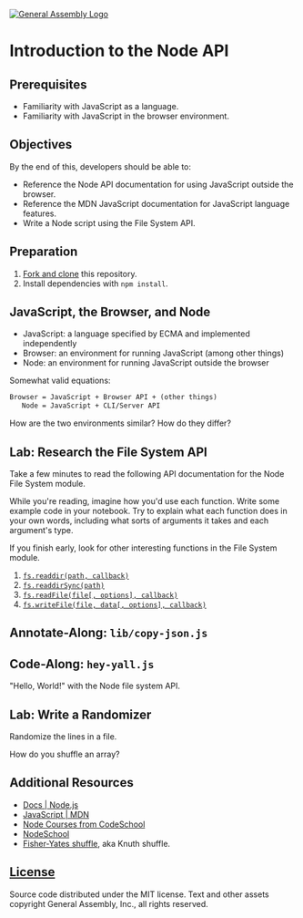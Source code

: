 [![General Assembly Logo](https://camo.githubusercontent.com/1a91b05b8f4d44b5bbfb83abac2b0996d8e26c92/687474703a2f2f692e696d6775722e636f6d2f6b6538555354712e706e67)](https://generalassemb.ly/education/web-development-immersive)

# Introduction to the Node API

## Prerequisites

-   Familiarity with JavaScript as a language.
-   Familiarity with JavaScript in the browser environment.

## Objectives

By the end of this, developers should be able to:

-   Reference the Node API documentation for using JavaScript outside the
    browser.
-   Reference the MDN JavaScript documentation for JavaScript language features.
-   Write a Node script using the File System API.

## Preparation

1.  [Fork and clone](https://github.com/ga-wdi-boston/meta/wiki/ForkAndClone)
    this repository.
1.  Install dependencies with `npm install`.

## JavaScript, the Browser, and Node

-   JavaScript: a language specified by ECMA and implemented independently
-   Browser: an environment for running JavaScript (among other things)
-   Node: an environment for running JavaScript outside the browser

Somewhat valid equations:

```txt
Browser = JavaScript + Browser API + (other things)
   Node = JavaScript + CLI/Server API
```

How are the two environments similar? How do they differ?

## Lab: Research the File System API

Take a few minutes to read the following API documentation for the Node File
System module.

While you're reading, imagine how you'd use each function. Write some example
code in your notebook. Try to explain what each function does in your own words,
including what sorts of arguments it takes and each argument's type.

If you finish early, look for other interesting functions in the File System
module.

1.  [`fs.readdir(path, callback)`](https://nodejs.org/dist/latest-v4.x/docs/api/fs.html#fs_fs_readdir_path_callback)
1.  [`fs.readdirSync(path)`](https://nodejs.org/dist/latest-v4.x/docs/api/fs.html#fs_fs_readdirsync_path)
1.  [`fs.readFile(file[, options], callback)`](https://nodejs.org/dist/latest-v4.x/docs/api/fs.html#fs_fs_readfile_file_options_callback)
1.  [`fs.writeFile(file, data[, options], callback)`](https://nodejs.org/dist/latest-v4.x/docs/api/fs.html#fs_fs_writefile_file_data_options_callback)

## Annotate-Along: `lib/copy-json.js`

## Code-Along: `hey-yall.js`

"Hello, World!" with the Node file system API.

## Lab: Write a Randomizer

Randomize the lines in a file.

How do you shuffle an array?

## Additional Resources

-   [Docs | Node.js](https://nodejs.org/en/docs/)
-   [JavaScript | MDN](https://developer.mozilla.org/en-US/docs/Web/JavaScript)
-   [Node Courses from CodeSchool](https://www.codeschool.com/search?query=Node.js)
-   [NodeSchool](http://nodeschool.io/)
-   [Fisher-Yates shuffle](https://en.wikipedia.org/wiki/Fisher%E2%80%93Yates_shuffle),
 aka Knuth shuffle.

## [License](LICENSE)

Source code distributed under the MIT license. Text and other assets copyright
General Assembly, Inc., all rights reserved.
